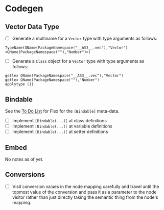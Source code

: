 # Codegen

## Vector Data Type

* [ ] Generate a multiname for a `Vector` type with type arguments as follows:

```plain
TypeName(QName(PackageNamespace("__AS3__.vec"),"Vector")<QName(PackageNamespace(""),"Number")>)
```

* [ ] Generate a `Class` object for a `Vector` type with type arguments as follows:

```plain
getlex QName(PackageNamespace("__AS3__.vec"),"Vector")
getlex QName(PackageNamespace(""),"Number")
applytype (1)
```

## Bindable

See the [To Do List](flex.md) for Flex for the `[Bindable]` meta-data.

* [ ] Implement `[Bindable(...)]` at class definitions
* [ ] Implement `[Bindable(...)]` at variable definitions
* [ ] Implement `[Bindable(...)]` at setter definitions

## Embed

No notes as of yet.

## Conversions

* [ ] Visit conversion values in the node mapping carefully and travel until the topmost value of the conversion and pass it as a parameter to the node visitor rather than just directly taking the semantic thing from the node's mapping.